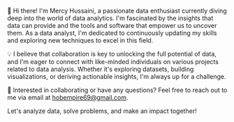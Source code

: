 👋 Hi there! I'm Mercy Hussaini, a passionate data enthusiast currently diving deep into the world of data analytics. I'm fascinated by the insights that data can provide and the tools and software that empower us to uncover them. As a data analyst, I'm dedicated to continuously updating my skills and exploring new techniques to excel in this field.

💡 I believe that collaboration is key to unlocking the full potential of data, and I'm eager to connect with like-minded individuals on various projects related to data analysis. Whether it's exploring datasets, building visualizations, or deriving actionable insights, I'm always up for a challenge.

📧 Interested in collaborating or have any questions? Feel free to reach out to me via email at hobempire69@gmail.com.

Let's analyze data, solve problems, and make an impact together!

<!---
MERCY69HUSSAINI/MERCY69HUSSAINI is a ✨ special ✨ repository because its `README.md` (this file) appears on your GitHub profile.
You can click the Preview link to take a look at your changes.
--->
